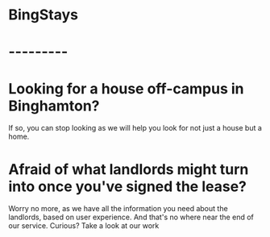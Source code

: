 # BingStays
# ---------


# Looking for a house off-campus in Binghamton?
If so, you can stop looking as we will help you look for not just a house but a home.

# Afraid of what landlords might turn into once you've signed the lease? 

Worry no more, as we have all the information you need about the landlords, based on user experience.
And that's no where near the end of our service. Curious? Take a look at our work

